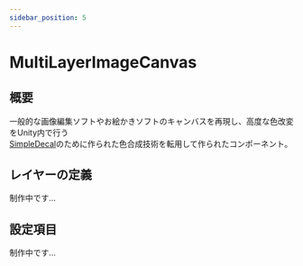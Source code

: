 ```yaml
---
sidebar_position: 5
---
```


# MultiLayerImageCanvas

## 概要

一般的な画像編集ソフトやお絵かきソフトのキャンバスを再現し、高度な色改変をUnity内で行う  
[SimpleDecal](../SimpleDecal.md)のために作られた色合成技術を転用して作られたコンポーネント。

## レイヤーの定義

制作中です...

## 設定項目

制作中です...

